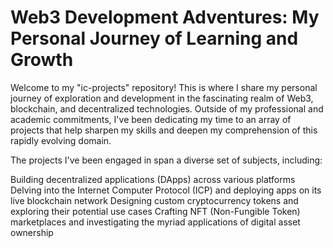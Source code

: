 # Web3 Development Adventures: My Personal Journey of Learning and Growth

Welcome to my "ic-projects" repository! This is where I share my personal journey of exploration and development in the fascinating realm of Web3, blockchain, and decentralized technologies. Outside of my professional and academic commitments, I've been dedicating my time to an array of projects that help sharpen my skills and deepen my comprehension of this rapidly evolving domain.

The projects I've been engaged in span a diverse set of subjects, including:

Building decentralized applications (DApps) across various platforms
Delving into the Internet Computer Protocol (ICP) and deploying apps on its live blockchain network
Designing custom cryptocurrency tokens and exploring their potential use cases
Crafting NFT (Non-Fungible Token) marketplaces and investigating the myriad applications of digital asset ownership
